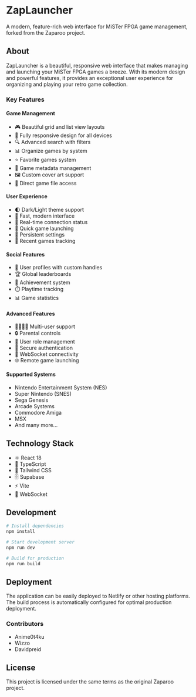 # ZapLauncher

A modern, feature-rich web interface for MiSTer FPGA game management, forked from the Zaparoo project.

## About

ZapLauncher is a beautiful, responsive web interface that makes managing and launching your MiSTer FPGA games a breeze. With its modern design and powerful features, it provides an exceptional user experience for organizing and playing your retro game collection.

### Key Features

#### Game Management
- 🎮 Beautiful grid and list view layouts
- 📱 Fully responsive design for all devices
- 🔍 Advanced search with filters
- 📊 Organize games by system
- ⭐ Favorite games system
- 📝 Game metadata management
- 🖼️ Custom cover art support
- 📂 Direct game file access

#### User Experience
- 🌓 Dark/Light theme support
- 🚀 Fast, modern interface
- 🔄 Real-time connection status
- 🎯 Quick game launching
- 💾 Persistent settings
- 🏃 Recent games tracking

#### Social Features
- 👤 User profiles with custom handles
- 🏆 Global leaderboards
- 🎯 Achievement system
- ⏱️ Playtime tracking
- 📊 Game statistics

#### Advanced Features
- 👨‍👩‍👧‍👦 Multi-user support
- 🔒 Parental controls
- 👥 User role management
- 🔐 Secure authentication
- 🔄 WebSocket connectivity
- 🌐 Remote game launching

#### Supported Systems
- Nintendo Entertainment System (NES)
- Super Nintendo (SNES)
- Sega Genesis
- Arcade Systems
- Commodore Amiga
- MSX
- And many more...

## Technology Stack

- ⚛️ React 18
- 🔷 TypeScript
- 🎨 Tailwind CSS
- 🗄️ Supabase
- ⚡ Vite
- 🔌 WebSocket

## Development

```bash
# Install dependencies
npm install

# Start development server
npm run dev

# Build for production
npm run build
```

## Deployment

The application can be easily deployed to Netlify or other hosting platforms. The build process is automatically configured for optimal production deployment.

### Contributors
- Anime0t4ku
- Wizzo
- Davidpreid

## License

This project is licensed under the same terms as the original Zaparoo project.
